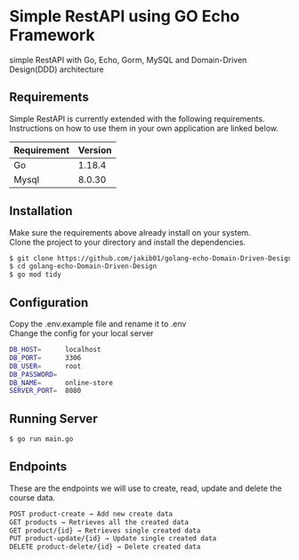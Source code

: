 # Simple RestAPI using GO Echo Framework

simple RestAPI with Go, Echo, Gorm, MySQL and Domain-Driven Design(DDD) architecture

## Requirements

Simple RestAPI is currently extended with the following requirements.  
Instructions on how to use them in your own application are linked below.

| Requirement | Version |
| ----------- | ------- |
| Go          | 1.18.4  |
| Mysql       | 8.0.30  |

## Installation

Make sure the requirements above already install on your system.  
Clone the project to your directory and install the dependencies.

```bash
$ git clone https://github.com/jakib01/golang-echo-Domain-Driven-Design.git
$ cd golang-echo-Domain-Driven-Design
$ go mod tidy
```

## Configuration
Copy the .env.example file and rename it to .env  
Change the config for your local server

```bash
DB_HOST=      localhost
DB_PORT=      3306
DB_USER=      root
DB_PASSWORD=
DB_NAME=      online-store
SERVER_PORT=  8080
```

## Running Server

```bash
$ go run main.go
```

## Endpoints

These are the endpoints we will use to create, read, update and delete the course data.

```bash
POST product-create → Add new create data
GET products → Retrieves all the created data
GET product/{id} → Retrieves single created data
PUT product-update/{id} → Update single created data
DELETE product-delete/{id} → Delete created data
```
